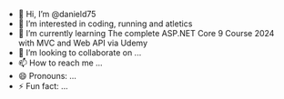 - 👋 Hi, I’m @danield75
- 👀 I’m interested in coding, running and atletics
- 🌱 I’m currently learning The complete ASP.NET Core 9 Course 2024 with MVC and Web API via Udemy
- 💞️ I’m looking to collaborate on ...
- 📫 How to reach me ...
- 😄 Pronouns: ...
- ⚡ Fun fact: ...

<!---
danield75/danield75 is a ✨ special ✨ repository because its `README.md` (this file) appears on your GitHub profile.
You can click the Preview link to take a look at your changes.
--->

